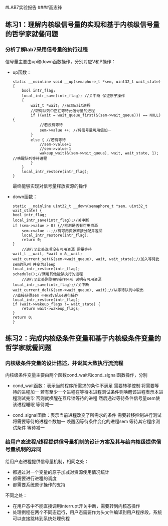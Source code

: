 #LAB7实验报告
####高志锋


## 练习1：理解内核级信号量的实现和基于内核级信号量的哲学家就餐问题

### 分析了解lab7采用信号量的执行过程
	
信号量主要由up和down函数操作，分别对应V和P操作：

*	up函数：
	
	```
	static __noinline void __up(semaphore_t *sem, uint32_t wait_state) {
	    bool intr_flag;
	    local_intr_save(intr_flag); //关中断 保证原子操作
	    {
	        wait_t *wait; //获取wait进程
	        //取得队列中正在等待此信号量的进程
	        if ((wait = wait_queue_first(&(sem->wait_queue))) == NULL) {
	        	//若没有等待
	            sem->value ++; //将信号量可用值加一
	        }
	        else { //若有等待
	        	//sem->value+1
	        	//sem->value-1
	            wakeup_wait(&(sem->wait_queue), wait, wait_state, 1); //唤醒队列等待进程
	        }
	    }
	    local_intr_restore(intr_flag);
	}
	```
	最终能够实现对信号量释放资源的操作
*	down函数：

	```
	static __noinline uint32_t __down(semaphore_t *sem, uint32_t wait_state) {
    bool intr_flag;
    local_intr_save(intr_flag);//关中断
    if (sem->value > 0) {//检测是否有可用资源
        sem->value --;//有可用资源直接分配并返回
        local_intr_restore(intr_flag);
        return 0;
    }
    	//进行至此处说明没有可用资源 需要等待
    wait_t __wait, *wait = &__wait;
    wait_current_set(&(sem->wait_queue), wait, wait_state);//加入等待此sem的队列 并变为sleep
    local_intr_restore(intr_flag);
    schedule();//调用其他能够执行的进程
    	//进行至此处刚刚被V操作环形 说明有可用资源
    local_intr_save(intr_flag);//关中断
    wait_current_del(&(sem->wait_queue), wait);//从等待队列中取出
    //直接获得sem 不用对value进行操作
    local_intr_restore(intr_flag);
    if (wait->wakeup_flags != wait_state) {
        return wait->wakeup_flags;
    }
    return 0;
	}
	```
	
## 练习2：完成内核级条件变量和基于内核级条件变量的哲学家就餐问题

### 内核级条件变量的设计描述，并说其大致执行流流程

内核级条件变量主要由两个函数cond_wait和cond_signal函数操作，分别

*   cond_wait函数：表示当前程序所需求的条件不满足 需要转移控制
    将需要等待的进程加一
    若有至少一个进程在等待本进程测试条件则唤醒该进程表示本进程测试完毕
    否则就唤醒在互斥锁等待的进程
    然后通过等待条件信号量sem使该进程睡眠
    等待减一

*   cond_signal函数：表示当前进程改变了所需求的条件 需要转移控制进行测试
    将需要等待的进程个数加一
    唤醒因等待条件变化的进程sem
    等待其它程序测试条件
    等待减一


### 给用户态进程/线程提供信号量机制的设计方案及其与给内核级提供信号量机制的异同

给用户态进程提供信号量机制，相同之处：

*   都通过对一个变量的原子加减对资源使用情况统计
*   都需要进行进程的调度
*   都需要系统原子操作的支持

不同之处：

*   在用户态中不能直接调用interrupt开关中断，需要转到内核态操作
*   处理例程在两个不同态运行，用户态需要作为头文件编译到用户程序段，系统可以直接跳转到系统处理例程

